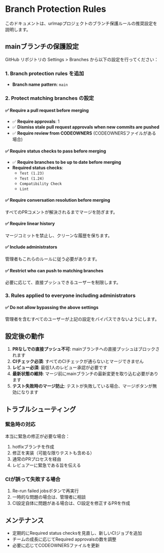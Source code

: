 # Branch Protection Rules

このドキュメントは、urlmapプロジェクトのブランチ保護ルールの推奨設定を説明します。

## mainブランチの保護設定

GitHub リポジトリの Settings > Branches から以下の設定を行ってください：

### 1. Branch protection rules を追加

- **Branch name pattern**: `main`

### 2. Protect matching branches の設定

#### ✅ Require a pull request before merging
- ✅ **Require approvals**: 1
- ✅ **Dismiss stale pull request approvals when new commits are pushed**
- ✅ **Require review from CODEOWNERS** (CODEOWNERSファイルがある場合)

#### ✅ Require status checks to pass before merging
- ✅ **Require branches to be up to date before merging**
- **Required status checks**:
  - `Test (1.23)`
  - `Test (1.24)`
  - `Compatibility Check`
  - `Lint`

#### ✅ Require conversation resolution before merging
すべてのPRコメントが解決されるまでマージを防ぎます。

#### ✅ Require linear history
マージコミットを禁止し、クリーンな履歴を保ちます。

#### ✅ Include administrators
管理者もこれらのルールに従う必要があります。

#### ✅ Restrict who can push to matching branches
必要に応じて、直接プッシュできるユーザーを制限します。

### 3. Rules applied to everyone including administrators

#### ✅ Do not allow bypassing the above settings
管理者を含むすべてのユーザーが上記の設定をバイパスできないようにします。

## 設定後の動作

1. **PRなしでの直接プッシュ不可**: mainブランチへの直接プッシュはブロックされます
2. **CIチェック必須**: すべてのCIチェックが通らないとマージできません
3. **レビュー必須**: 最低1人のレビュー承認が必要です
4. **最新状態の維持**: マージ前にmainブランチの最新変更を取り込む必要があります
5. **テスト失敗時のマージ防止**: テストが失敗している場合、マージボタンが無効になります

## トラブルシューティング

### 緊急時の対応
本当に緊急の修正が必要な場合：
1. hotfixブランチを作成
2. 修正を実装（可能な限りテストも含める）
3. 通常のPRプロセスを経由
4. レビュアーに緊急である旨を伝える

### CIが誤って失敗する場合
1. Re-run failed jobsボタンで再実行
2. 一時的な問題の場合は、管理者に相談
3. CI設定自体に問題がある場合は、CI設定を修正するPRを作成

## メンテナンス

- 定期的にRequired status checksを見直し、新しいCIジョブを追加
- チームの成長に応じてRequired approvalsの数を調整
- 必要に応じてCODEOWNERSファイルを更新